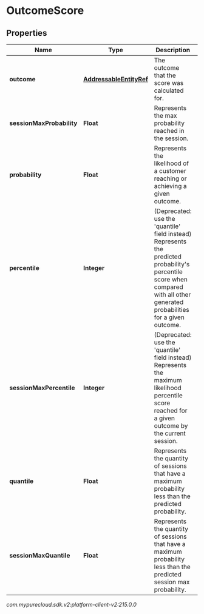 # OutcomeScore


## Properties

| Name | Type | Description | Notes |
| ------------ | ------------- | ------------- | ------------- |
| **outcome** | [**AddressableEntityRef**](AddressableEntityRef) | The outcome that the score was calculated for. |  [optional] |
| **sessionMaxProbability** | **Float** | Represents the max probability reached in the session. |  [optional] |
| **probability** | **Float** | Represents the likelihood of a customer reaching or achieving a given outcome. |  [optional] |
| **percentile** | **Integer** | (Deprecated: use the 'quantile' field instead) Represents the predicted probability's percentile score when compared with all other generated probabilities for a given outcome. |  [optional] |
| **sessionMaxPercentile** | **Integer** | (Deprecated: use the 'quantile' field instead) Represents the maximum likelihood percentile score reached for a given outcome by the current session. |  [optional] |
| **quantile** | **Float** | Represents the quantity of sessions that have a maximum probability less than the predicted probability. |  [optional] |
| **sessionMaxQuantile** | **Float** | Represents the quantity of sessions that have a maximum probability less than the predicted session max probability. |  [optional] |




_com.mypurecloud.sdk.v2:platform-client-v2:215.0.0_
